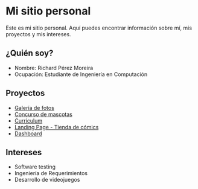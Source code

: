 # Mi sitio personal
Este es mi sitio personal. Aquí puedes encontrar información sobre mí, mis
proyectos y mis intereses.
## ¿Quién soy?
* Nombre: Richard Pérez Moreira
* Ocupación: Estudiante de Ingeniería en Computación
## Proyectos
* [Galería de fotos](https://github.com/rochardp12/ProyectoED)
* [Concurso de mascotas](https://github.com/rochardp12/ProyectoPOO-2Parcial)
* [Currículum](https://rochardp12.github.io/curriculum/)
* [Landing Page - Tienda de cómics](https://rochardp12.github.io/landing/)
* [Dashboard](https://rochardp12.github.io/dashboard/)
## Intereses
* Software testing
* Ingeniería de Requerimientos
* Desarrollo de videojuegos



